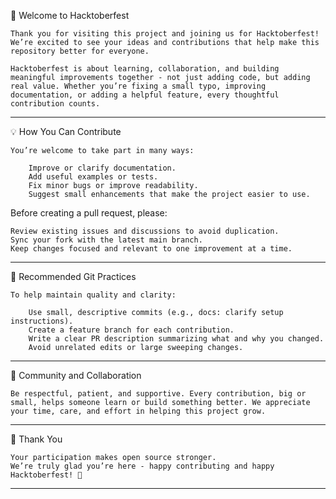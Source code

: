 🎉 Welcome to Hacktoberfest

    Thank you for visiting this project and joining us for Hacktoberfest! We’re excited to see your ideas and contributions that help make this repository better for everyone.

    Hacktoberfest is about learning, collaboration, and building meaningful improvements together - not just adding code, but adding real value. Whether you’re fixing a small typo, improving documentation, or adding a helpful feature, every thoughtful contribution counts.

---

💡 How You Can Contribute

    You’re welcome to take part in many ways:

        Improve or clarify documentation.
        Add useful examples or tests.
        Fix minor bugs or improve readability.
        Suggest small enhancements that make the project easier to use.

Before creating a pull request, please:

    Review existing issues and discussions to avoid duplication.
    Sync your fork with the latest main branch.
    Keep changes focused and relevant to one improvement at a time.

---

🧭 Recommended Git Practices

    To help maintain quality and clarity:

        Use small, descriptive commits (e.g., docs: clarify setup instructions).
        Create a feature branch for each contribution.
        Write a clear PR description summarizing what and why you changed.
        Avoid unrelated edits or large sweeping changes.

---

🤝 Community and Collaboration

    Be respectful, patient, and supportive. Every contribution, big or small, helps someone learn or build something better. We appreciate your time, care, and effort in helping this project grow.

---

🌟 Thank You

    Your participation makes open source stronger.
    We’re truly glad you’re here - happy contributing and happy Hacktoberfest! 💚

---
